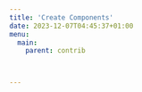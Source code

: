 ```yaml
---
title: 'Create Components'
date: 2023-12-07T04:45:37+01:00
menu:
  main:
    parent: contrib



---
```

